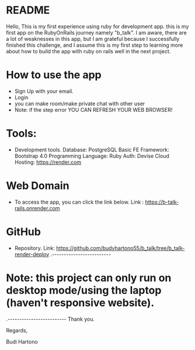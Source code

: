 # README
Hello, This is my first experience using ruby for development app. this is my first app on the RubyOnRails journey namely "b_talk". I am aware, there are a lot of weaknesses in this app, but I am grateful because I successfully finished this challenge, and I assume this is my first step to learning more about how to build the app with ruby on rails well in the next project.

# How to use the app
- Sign Up with your email.
- Login
- you can make room/make private chat with other user
- Note: if the step error YOU CAN REFRESH YOUR WEB BROWSER!

# Tools:
- Development tools.
Database: PostgreSQL
Basic FE Framework: Bootstrap 4.0
Programming Language: Ruby
Auth: Devise
Cloud Hosting: https://render.com
# Web Domain
- To access the app, you can click the link below.
Link : https://b-talk-rails.onrender.com
# GitHub
- Repository.
Link: https://github.com/budyhartono55/b_talk/tree/b_talk-render-deploy
.-------------------------
# Note: this project can only run on desktop mode/using the laptop (haven't responsive website).
.-------------------------
Thank you.



Regards,

Budi Hartono
